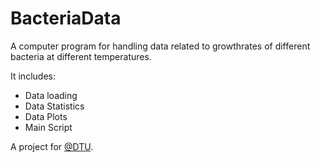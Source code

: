 # BacteriaData

A computer program for handling data related to growthrates of different bacteria at different temperatures. 

It includes: 

- Data loading
- Data Statistics
- Data Plots
- Main Script



A project for [@DTU](https://twitter.com/DTUtweet).

